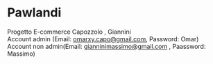 # Pawlandi
Progetto E-commerce Capozzolo , Giannini<br> 
Account admin (Email: omarxy.capo@gmail.com, Password: Omar)<br>
Account non admin(Email: gianninimassimo@gmail.com , Paassword: Massimo)<br>
